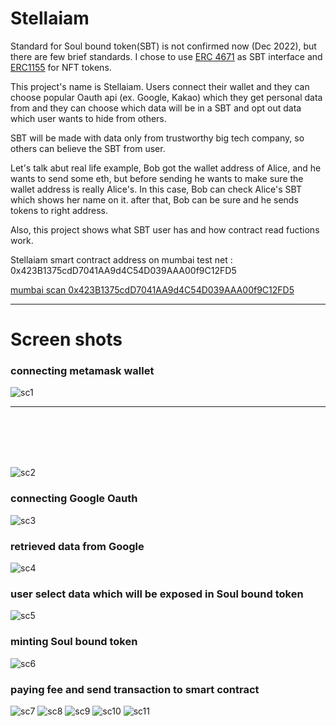 # Stellaiam 

Standard for Soul bound token(SBT) is not confirmed now (Dec 2022), but there are few brief standards. 
I chose to use [ERC 4671](https://eips.ethereum.org/EIPS/eip-4671) as SBT interface and [ERC1155](https://eips.ethereum.org/EIPS/eip-1155) for NFT tokens.

This project's name is Stellaiam. Users connect their wallet and they can choose popular Oauth api (ex. Google, Kakao) which they get personal data from and they can choose which data will be in a SBT and opt out data which user wants to hide from others.

SBT will be made with data only from trustworthy big tech company, so others can believe the SBT from user. 


Let's talk abut real life example, Bob got the wallet address of Alice, and he wants to send some eth, but before sending he wants to make sure the wallet address is really Alice's. In this case, Bob can check Alice's SBT which shows her name on it. after that, Bob can be sure and he sends tokens to right address. 

Also, this project shows what SBT user has and how contract read fuctions work.

Stellaiam smart contract address on mumbai test net : 0x423B1375cdD7041AA9d4C54D039AAA00f9C12FD5

[mumbai scan 0x423B1375cdD7041AA9d4C54D039AAA00f9C12FD5](https://mumbai.polygonscan.com/address/0x423b1375cdd7041aa9d4c54d039aaa00f9c12fd5)
***
# Screen shots
### connecting metamask wallet
![sc1](http://jacob-yo.net/wp-content/uploads/2023/01/sc1.png)

---
<br/><br/>
<br/><br/>

![sc2](http://jacob-yo.net/wp-content/uploads/2023/01/sc2.png)
### connecting Google Oauth

![sc3](http://jacob-yo.net/wp-content/uploads/2023/01/sc3.png)
### retrieved data from Google

![sc4](http://jacob-yo.net/wp-content/uploads/2023/01/sc4.png)
### user select data which will be exposed in Soul bound token

![sc5](http://jacob-yo.net/wp-content/uploads/2023/01/sc5.png)
### minting Soul bound token

![sc6](http://jacob-yo.net/wp-content/uploads/2023/01/sc6.png)
### paying fee and send transaction to smart contract

![sc7](http://jacob-yo.net/wp-content/uploads/2023/01/sc7.png)
![sc8](http://jacob-yo.net/wp-content/uploads/2023/01/sc8.png)
![sc9](http://jacob-yo.net/wp-content/uploads/2023/01/sc9.png)
![sc10](http://jacob-yo.net/wp-content/uploads/2023/01/sc10.png)
![sc11](http://jacob-yo.net/wp-content/uploads/2023/01/sc11.png)


